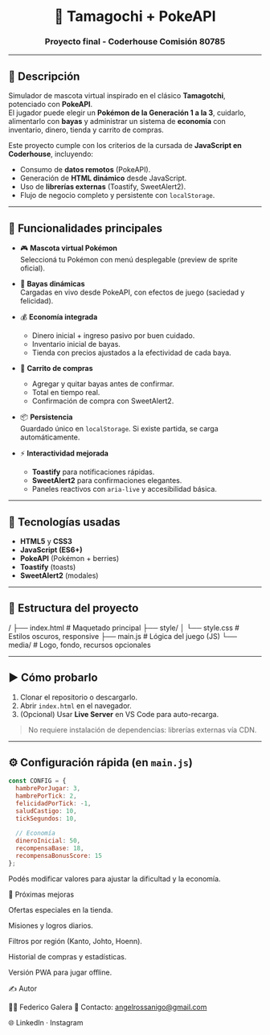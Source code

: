 <h1 align="center">🐾 Tamagochi + PokeAPI</h1>
<h3 align="center">Proyecto final - Coderhouse Comisión 80785</h3>

---

## 📖 Descripción

Simulador de mascota virtual inspirado en el clásico **Tamagotchi**, potenciado con **PokeAPI**.  
El jugador puede elegir un **Pokémon de la Generación 1 a la 3**, cuidarlo, alimentarlo con **bayas** y administrar un sistema de **economía** con inventario, dinero, tienda y carrito de compras.

Este proyecto cumple con los criterios de la cursada de **JavaScript en Coderhouse**, incluyendo:

- Consumo de **datos remotos** (PokeAPI).
- Generación de **HTML dinámico** desde JavaScript.
- Uso de **librerías externas** (Toastify, SweetAlert2).
- Flujo de negocio completo y persistente con `localStorage`.

---

## 🚀 Funcionalidades principales

- 🎮 **Mascota virtual Pokémon**  
  Seleccioná tu Pokémon con menú desplegable (preview de sprite oficial).  

- 🥗 **Bayas dinámicas**  
  Cargadas en vivo desde PokeAPI, con efectos de juego (saciedad y felicidad).  

- 💰 **Economía integrada**  
  - Dinero inicial + ingreso pasivo por buen cuidado.  
  - Inventario inicial de bayas.  
  - Tienda con precios ajustados a la efectividad de cada baya.  

- 🛒 **Carrito de compras**  
  - Agregar y quitar bayas antes de confirmar.  
  - Total en tiempo real.  
  - Confirmación de compra con SweetAlert2.  

- 📦 **Persistencia**  
  Guardado único en `localStorage`. Si existe partida, se carga automáticamente.  

- ⚡ **Interactividad mejorada**  
  - **Toastify** para notificaciones rápidas.  
  - **SweetAlert2** para confirmaciones elegantes.  
  - Paneles reactivos con `aria-live` y accesibilidad básica.  

---

## 🧩 Tecnologías usadas

- **HTML5** y **CSS3**  
- **JavaScript (ES6+)**  
- **PokeAPI** (Pokémon + berries)  
- **Toastify** (toasts)  
- **SweetAlert2** (modales)  

---

## 📂 Estructura del proyecto

/
├── index.html # Maquetado principal
├── style/
│ └── style.css # Estilos oscuros, responsive
├── main.js # Lógica del juego (JS)
└── media/ # Logo, fondo, recursos opcionales

---

## ▶️ Cómo probarlo

1. Clonar el repositorio o descargarlo.  
2. Abrir `index.html` en el navegador.  
3. (Opcional) Usar **Live Server** en VS Code para auto-recarga.  

> No requiere instalación de dependencias: librerías externas vía CDN.

---

## ⚙️ Configuración rápida (en `main.js`)

```js
const CONFIG = {
  hambrePorJugar: 3,
  hambrePorTick: 2,
  felicidadPorTick: -1,
  saludCastigo: 10,
  tickSegundos: 10,
  
  // Economía
  dineroInicial: 50,
  recompensaBase: 18,
  recompensaBonusScore: 15
};
```
Podés modificar valores para ajustar la dificultad y la economía.

📌 Próximas mejoras

Ofertas especiales en la tienda.

Misiones y logros diarios.

Filtros por región (Kanto, Johto, Hoenn).

Historial de compras y estadísticas.

Versión PWA para jugar offline.

✍️ Autor

👨‍💻 Federico Galera
📧 Contacto: angelrossanigo@gmail.com

🌐 LinkedIn
 · Instagram
